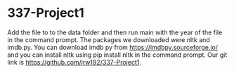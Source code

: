# 337-Project1

Add the file to to the data folder and then run main with the year of the file in the command prompt.
The packages we downloaded were nltk and imdb.py. You can download imdb py from https://imdbpy.sourceforge.io/ 
and you can install nltk using pip install nltk in the command prompt. Our git link is https://github.com/jrw192/337-Project1.

